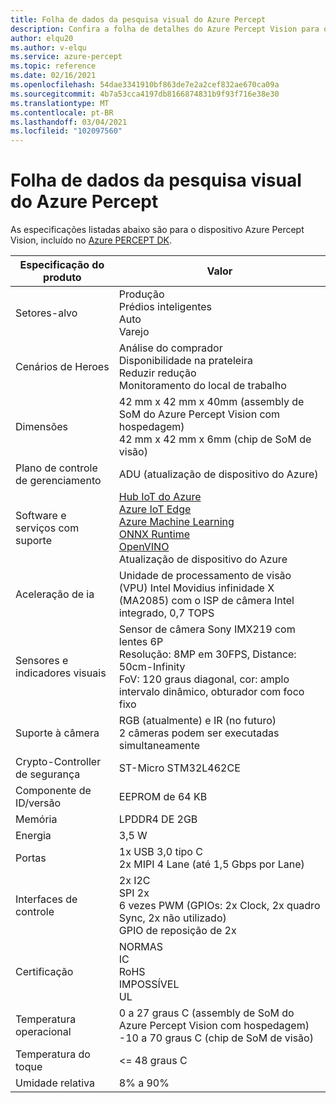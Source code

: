```yaml
---
title: Folha de dados da pesquisa visual do Azure Percept
description: Confira a folha de detalhes do Azure Percept Vision para obter especificações detalhadas do dispositivo
author: elqu20
ms.author: v-elqu
ms.service: azure-percept
ms.topic: reference
ms.date: 02/16/2021
ms.openlocfilehash: 54dae3341910bf863de7e2a2cef832ae670ca09a
ms.sourcegitcommit: 4b7a53cca4197db8166874831b9f93f716e38e30
ms.translationtype: MT
ms.contentlocale: pt-BR
ms.lasthandoff: 03/04/2021
ms.locfileid: "102097560"
---
```

# <a name="azure-percept-vision-datasheet"></a>Folha de dados da pesquisa visual do Azure Percept

As especificações listadas abaixo são para o dispositivo Azure Percept Vision, incluído no [Azure PERCEPT DK](./azure-percept-dk-datasheet.md).

|Especificação do produto           |Valor     |
|--------------------------------|---------------------|
|Setores-alvo               |Produção <br> Prédios inteligentes <br> Auto <br> Varejo |
|Cenários de Heroes                  |Análise do comprador <br> Disponibilidade na prateleira <br> Reduzir redução <br> Monitoramento do local de trabalho|
|Dimensões                      |42 mm x 42 mm x 40mm (assembly de SoM do Azure Percept Vision com hospedagem) <br> 42 mm x 42 mm x 6mm (chip de SoM de visão)|
|Plano de controle de gerenciamento        |ADU (atualização de dispositivo do Azure)          |
|Software e serviços com suporte |[Hub IoT do Azure](https://azure.microsoft.com/services/iot-hub/) <br> [Azure IoT Edge](https://azure.microsoft.com/services/iot-edge/) <br> [Azure Machine Learning](https://azure.microsoft.com/services/machine-learning/) <br> [ONNX Runtime](https://www.onnxruntime.ai/) <br> [OpenVINO](https://docs.openvinotoolkit.org/latest/index.html) <br> Atualização de dispositivo do Azure |
|Aceleração de ia                 |Unidade de processamento de visão (VPU) Intel Movidius infinidade X (MA2085) com o ISP de câmera Intel integrado, 0,7 TOPS |
|Sensores e indicadores visuais   |Sensor de câmera Sony IMX219 com lentes 6P<br>Resolução: 8MP em 30FPS, Distance: 50cm-Infinity<br>FoV: 120 graus diagonal, cor: amplo intervalo dinâmico, obturador com foco fixo|
|Suporte à câmera                  |RGB (atualmente) e IR (no futuro) <br> 2 câmeras podem ser executadas simultaneamente |
|Crypto-Controller de segurança      |ST-Micro STM32L462CE      |
|Componente de ID/versão       |EEPROM de 64 KB |
|Memória                          |LPDDR4 DE 2GB     |
|Energia                           |3,5 W     |
|Portas                           |1x USB 3,0 tipo C <br> 2x MIPI 4 Lane (até 1,5 Gbps por Lane)     |
|Interfaces de controle              |2x I2C <br> SPI 2x <br> 6 vezes PWM (GPIOs: 2x Clock, 2x quadro Sync, 2x não utilizado) <br> GPIO de reposição de 2x |
|Certificação                   |NORMAS <br> IC <br> RoHS <br> IMPOSSÍVEL <br> UL   |
|Temperatura operacional           |0 a 27 graus C (assembly de SoM do Azure Percept Vision com hospedagem) <br> -10 a 70 graus C (chip de SoM de visão) |
|Temperatura do toque               |<= 48 graus C |
|Umidade relativa               |8% a 90%    |
